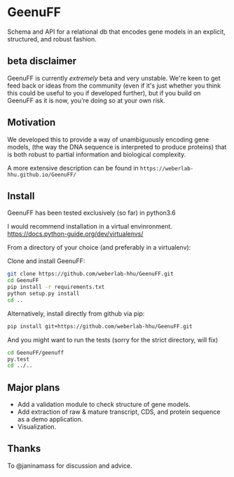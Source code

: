 # GeenuFF
Schema and API for a relational db that encodes gene models in an explicit, structured, and robust fashion.

## beta disclaimer

GeenuFF is currently _extremely_ beta and very unstable. 
We're keen to get feed back or ideas from the community
(even if it's just whether you think this could be useful to you
if developed further), but if you build on GeenuFF as it is now, 
you're doing so at your own risk.

## Motivation
We developed this to provide a way of unambiguously encoding gene models, 
(the way the DNA sequence is interpreted to produce proteins) that is both
robust to partial information and biological complexity.

A more extensive description can be found in
`https://weberlab-hhu.github.io/GeenuFF/`

## Install
GeenuFF has been tested exclusively (so far) in python3.6

I would recommend installation in a virtual envinronment.
https://docs.python-guide.org/dev/virtualenvs/

From a directory of your choice (and preferably in a virtualenv):

Clone and install GeenuFF:

```bash
git clone https://github.com/weberlab-hhu/GeenuFF.git
cd GeenuFF
pip install -r requirements.txt
python setup.py install
cd ..
```

Alternatively, install directly from github via pip:

```bash
pip install git+https://github.com/weberlab-hhu/GeenuFF.git
```

And you might want to run the tests (sorry for the strict directory, will fix)
```bash
cd GeenuFF/geenuff
py.test
cd ../..
```

## Major plans
* Add a validation module to check structure of gene models.
* Add extraction of raw & mature transcript, CDS, and protein sequence as a demo application.
* Visualization.

## Thanks

To @janinamass for discussion and advice.
